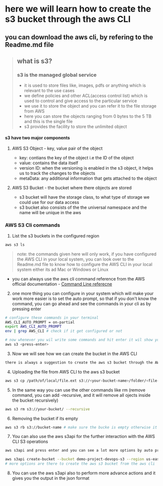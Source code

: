 # here we will learn how to create the s3 bucket through the aws CLI

## you can download the aws cli, by refering to the Readme.md file

> ## what is s3?
> ### s3 is the managed global service 
>
>  - it is used to store files like, images, pdfs or anything which is relevant to the use cases
>  - we define policies and other ACL(access control list) which is used to control and give access to the particular service
>  - we use it to store the object and you can refer it to the file storage from AWS
>  - here you can store the objects ranging from 0 bytes to the 5 TB and this is the single file
>  - s3 provides the facility to store the unlimited object

#### s3 have two major components
1. AWS S3 Object - key, value pair of the object
    - key: contians the key of the object i.e the ID of the object 
    - value: contains the data itself
    - version ID: when the versioning is enabled in the s3 object, it helps us to track the changes to the objects
    - metaData: any additional information that gets attached to the object

2. AWS S3 Bucket - the bucket where there objects are stored
    - s3 bucket will have the storage class, to what type of storage we could use for our data access
    - s3 bucket also consists of the the universal namespace and the name will be unique in the aws

### AWS S3 Cli commands

1. List the s3 buckets in the configured region
```bash
aws s3 ls
```

> note: the commands given here will only work, if you have configured the AWS CLI in your local system, you can look over to the Readme.md file to know how to configure the AWS CLI in your local system either its ad Mac or Windows or Linux

- you can always use the aws cli command reference from the AWS official documentation - [Command Line referecne](https://docs.aws.amazon.com/cli/latest/reference/)

2. one more thing you can configure in your system which will make your work more easier is to set the auto prompt, so that if you don't know the command, you can go ahead and see the commands in your cli as by pressing enter
```bash
# configure these commands in your terminal
AWS_CLI_AUTO_PROMPT = on-partial
export AWS_CLI_AUTO_PROMPT
env | grep AWS_CLI # check if it get configured or not

# now whenever you wil write some commands and hit enter it wil show you the suggested commands like and interactive IDEs
aws s3 <press-enter>
```

3. Now we will see how we can create the bucket in the AWS CLI
```bash
there is always a suggestion to create the aws s3 bucket through the AWS S3 Boto3 module of python or AWS CDK
```

4. Uploading the file from AWS CLI to the aws s3 bucket
```bash
aws s3 cp /path/of/local/file.ext s3://<your-bucket-name>/folder/<file-name>
```

5. In the same way you can use the other commands like rm (remove command, you can add -recursive, and it will remove all ojects inside the bucket recursively)
```bash
aws s3 rm s3://your-bucket/ --recursive
```

 6. Removing the bucket if its empty 
 ```bash 
 aws s3 rb s3://bucket-name # make sure the bucke is empty otherwise it will throw and error
 ```

7. You can also use the aws s3api for the further interaction with the AWS CLI S3 operations
```bash
aws s3api and press enter and you can see a lot more options by auto prompter

aws s3api create-bucket --bucket demo-project-devops-s3 --region us-east-1
# more options are there to create the aws s3 bucket from the aws cli
```

8. You can use the aws s3api also to perform more advance actions and it gives you the output in the json format


